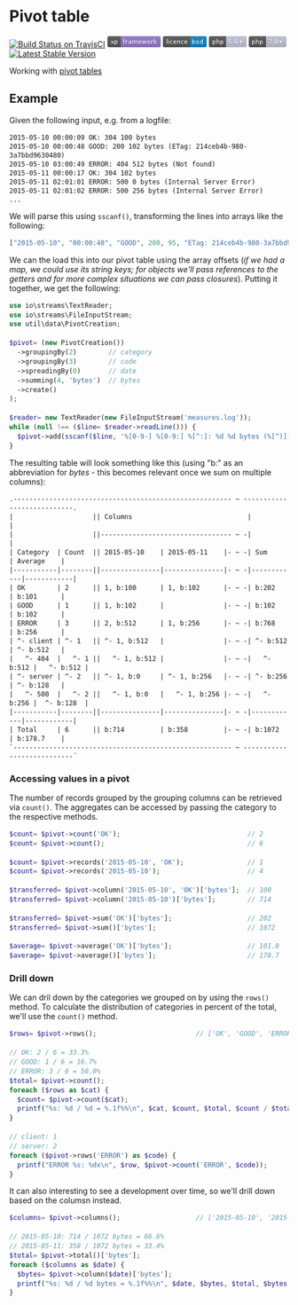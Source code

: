 Pivot table
===========

[![Build Status on TravisCI](https://secure.travis-ci.org/xp-forge/pivot.svg)](http://travis-ci.org/xp-forge/pivot)
[![XP Framework Module](https://raw.githubusercontent.com/xp-framework/web/master/static/xp-framework-badge.png)](https://github.com/xp-framework/core)
[![BSD Licence](https://raw.githubusercontent.com/xp-framework/web/master/static/licence-bsd.png)](https://github.com/xp-framework/core/blob/master/LICENCE.md)
[![Required PHP 5.6+](https://raw.githubusercontent.com/xp-framework/web/master/static/php-5_6plus.png)](http://php.net/)
[![Supports PHP 7.0+](https://raw.githubusercontent.com/xp-framework/web/master/static/php-7_0plus.png)](http://php.net/)
[![Latest Stable Version](https://poser.pugx.org/xp-forge/pivot/version.png)](https://packagist.org/packages/xp-forge/pivot)

Working with [pivot tables](https://en.wikipedia.org/wiki/Pivot_table)

Example
-------
Given the following input, e.g. from a logfile:

```
2015-05-10 00:00:09 OK: 304 100 bytes
2015-05-10 00:00:48 GOOD: 200 102 bytes (ETag: 214ceb4b-980-3a7bbd9630480)
2015-05-10 03:00:49 ERROR: 404 512 bytes (Not found)
2015-05-11 00:00:17 OK: 304 102 bytes
2015-05-11 02:01:01 ERROR: 500 0 bytes (Internal Server Error)
2015-05-11 02:01:02 ERROR: 500 256 bytes (Internal Server Error)
...
```

We will parse this using `sscanf()`, transforming the lines into arrays like the following:

```php
["2015-05-10", "00:00:48", "GOOD", 200, 95, "ETag: 214ceb4b-980-3a7bbd9630480"]
```

We can the load this into our pivot table using the array offsets (*if we had a map, we could use its string keys; for objects we'll pass references to the getters and for more complex situations we can pass closures*). Putting it together, we get the following:

```php
use io\streams\TextReader;
use io\streams\FileInputStream;
use util\data\PivotCreation;

$pivot= (new PivotCreation())
  ->groupingBy(2)        // category
  ->groupingBy(3)        // code
  ->spreadingBy(0)       // date
  ->summing(4, 'bytes')  // bytes
  ->create()
);

$reader= new TextReader(new FileInputStream('measures.log'));
while (null !== ($line= $reader->readLine())) {
  $pivot->add(sscanf($line, '%[0-9-] %[0-9:] %[^:]: %d %d bytes (%[^)])'));
}
```

The resulting table will look something like this (using "b:" as an abbreviation for *bytes* - this becomes relevant once we sum on multiple columns):

```
.------------------------------------------------------- ~ ---------------------------.
|                    || Columns                             |                         |
|                    ||--------------------------------- ~ -|                         |
| Category  | Count  || 2015-05-10    | 2015-05-11    |- ~ -| Sum        | Average    |
|-----------|--------||---------------|---------------|- ~ -|------------|------------|
| OK        | 2      || 1, b:100      | 1, b:102      |- ~ -| b:202      | b:101      |
| GOOD      | 1      || 1, b:102      |               |- ~ -| b:102      | b:102      |
| ERROR     | 3      || 2, b:512      | 1, b:256      |- ~ -| b:768      | b:256      |
| ^- client | ^- 1   || ^- 1, b:512   |               |- ~ -| ^- b:512   | ^- b:512   |
|   ^- 404  |   ^- 1 ||   ^- 1, b:512 |               |- ~ -|   ^- b:512 |   ^- b:512 |
| ^- server | ^- 2   || ^- 1, b:0     | ^- 1, b:256   |- ~ -| ^- b:256   | ^- b:128   |
|   ^- 500  |   ^- 2 ||   ^- 1, b:0   |   ^- 1, b:256 |- ~ -|   ^- b:256 |  ^- b:128  |
|-----------|--------||---------------|---------------|- ~ -|------------|------------|
| Total     | 6      || b:714         | b:358         |- ~ -| b:1072     | b:178.7    |
`------------------------------------------------------- ~ ---------------------------´
```

### Accessing values in a pivot

The number of records grouped by the grouping columns can be retrieved via `count()`. The aggregates can be accessed by passing the category to the respective methods. 

```php
$count= $pivot->count('OK');                                // 2
$count= $pivot->count();                                    // 6

$count= $pivot->records('2015-05-10', 'OK');                // 1
$count= $pivot->records('2015-05-10');                      // 4

$transferred= $pivot->column('2015-05-10', 'OK')['bytes'];  // 100
$transferred= $pivot->column('2015-05-10')['bytes'];        // 714

$transferred= $pivot->sum('OK')['bytes'];                   // 202
$transferred= $pivot->sum()['bytes'];                       // 1072

$average= $pivot->average('OK')['bytes'];                   // 101.0
$average= $pivot->average()['bytes'];                       // 178.7
```

### Drill down

We can dril down by the categories we grouped on by using the `rows()` method. To calculate the distribution of categories in percent of the total, we'll use the `count()` method.

```php
$rows= $pivot->rows();                         // ['OK', 'GOOD', 'ERROR']

// OK: 2 / 6 = 33.3%
// GOOD: 1 / 6 = 16.7%
// ERROR: 3 / 6 = 50.0%
$total= $pivot->count();
foreach ($rows as $cat) {
  $count= $pivot->count($cat);
  printf("%s: %d / %d = %.1f%%\n", $cat, $count, $total, $count / $total * 100);
}

// client: 1
// server: 2
foreach ($pivot->rows('ERROR') as $code) {
  printf("ERROR %s: %dx\n", $row, $pivot->count('ERROR', $code));
}
```

It can also interesting to see a development over time, so we'll drill down based on the columsn instead.

```php
$columns= $pivot->columns();                   // ['2015-05-10', '2015-05-11']

// 2015-05-10: 714 / 1072 bytes = 66.6%
// 2015-05-11: 358 / 1072 bytes = 33.4%
$total= $pivot->total()['bytes'];
foreach ($columns as $date) {
  $bytes= $pivot->column($date)['bytes'];
  printf("%s: %d / %d bytes = %.1f%%\n", $date, $bytes, $total, $bytes / $total * 100);
}
```
